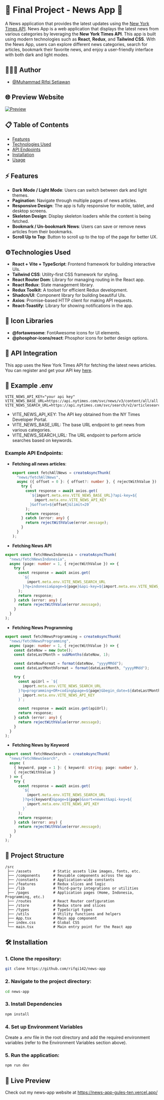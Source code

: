 # 📜 Final Project - News App 📜

A News application that provides the latest updates using the [New York Times API](https://developer.nytimes.com/). News App is a web application that displays the latest news from various categories by leveraging the **New York Times API**. This app is built using modern technologies such as **React**, **Redux**, and **Tailwind CSS**. With the News App, users can explore different news categories, search for articles, bookmark their favorite news, and enjoy a user-friendly interface with both dark and light modes.

## 🧑🏻‍💻 Author

- [@Muhammad Rifqi Setiawan](https://github.com/rifqi142)

## 🌐 Preview Website

[![Preview](./public/assets/live-preview.gif)](./public/assets/live-preview.gif)

## 📋 Table of Contents

- [Features](#features)
- [Technologies Used](#technologies-used)
- [API Endpoints](#api-endpoints)
- [Installation](#installation)
- [Usage](#usage)

## ⚡️ Features

- **Dark Mode / Light Mode**: Users can switch between dark and light themes.
- **Pagination**: Navigate through multiple pages of news articles.
- **Responsive Design**: The app is fully responsive for mobile, tablet, and desktop screens.
- **Skeleton Design**: Display skeleton loaders while the content is being fetched.
- **Bookmark / Un-bookmark News**: Users can save or remove news articles from their bookmarks.
- **Scroll Up to Top**: Button to scroll up to the top of the page for better UX.

## ⚙️Technologies Used

- **React + Vite + TypeScript**: Frontend framework for building interactive UIs.
- **Tailwind CSS**: Utility-first CSS framework for styling.
- **React Router Dom**: Library for managing routing in the React app.
- **React Redux**: State management library.
- **Redux Toolkit**: A toolset for efficient Redux development.
- **Shadcn/UI**: Component library for building beautiful UIs.
- **Axios**: Promise-based HTTP client for making API requests.
- **React-Toastify**: Library for showing notifications in the app.

## 📒 Icon Libraries

- **@fortawesome**: FontAwesome icons for UI elements.
- **@phosphor-icons/react**: Phosphor icons for better design options.

## 📝 API Integration

This app uses the New York Times API for fetching the latest news articles. You can register and get your API key [here](https://developer.nytimes.com/).

## 📌 Example .env

```
VITE_NEWS_API_KEY="your api key"
VITE_NEWS_BASE_URL=https://api.nytimes.com/svc/news/v3/content/all/all.json
VITE_NEWS_SEARCH_URL=https://api.nytimes.com/svc/search/v2/articlesearch.json
```

- VITE_NEWS_API_KEY: The API key obtained from the NY Times Developer Portal.
- VITE_NEWS_BASE_URL: The base URL endpoint to get news from various categories.
- VITE_NEWS_SEARCH_URL: The URL endpoint to perform article searches based on keywords.

### Example API Endpoints:

- **Fetching all news articles**:
  ```typescript
  export const fetchAllNews = createAsyncThunk(
    "news/fetchAllNews",
    async ({ offset = 0 }: { offset?: number }, { rejectWithValue }) => {
      try {
        const response = await axios.get(
          `${import.meta.env.VITE_NEWS_BASE_URL}?api-key=${
            import.meta.env.VITE_NEWS_API_KEY
          }&offset=${offset}&limit=20`
        );
        return response;
      } catch (error: any) {
        return rejectWithValue(error.message);
      }
    }
  );
  ```
- **Fetching News API**

```typescript
export const fetchNewsIndonesia = createAsyncThunk(
  "news/fetchNewsIndonesia",
  async (page: number = 1, { rejectWithValue }) => {
    try {
      const response = await axios.get(
        `${
          import.meta.env.VITE_NEWS_SEARCH_URL
        }?q=indonesia&page=${page}&api-key=${import.meta.env.VITE_NEWS_API_KEY}`
      );
      return response;
    } catch (error: any) {
      return rejectWithValue(error.message);
    }
  }
);
```

- **Fetching News Programming**

```typescript
export const fetchNewsProgramming = createAsyncThunk(
  "news/fetchNewsProgramming",
  async (page: number = 1, { rejectWithValue }) => {
    const dateNow = new Date();
    const dateLastMonth = subMonths(dateNow, 1);

    const dateNowFormat = format(dateNow, "yyyyMMdd");
    const dateLastMonthFormat = format(dateLastMonth, "yyyyMMdd");

    try {
      const apiUrl = `${
        import.meta.env.VITE_NEWS_SEARCH_URL
      }?q=programming+OR+coding&page=${page}&begin_date=${dateLastMonthFormat}&end_date=${dateNowFormat}&api-key=${
        import.meta.env.VITE_NEWS_API_KEY
      }`;

      const response = await axios.get(apiUrl);
      return response;
    } catch (error: any) {
      return rejectWithValue(error.message);
    }
  }
);
```

- **Fetching News by Keyword**

```typescript
export const fetchNewsSearch = createAsyncThunk(
  "news/fetchNewsSearch",
  async (
    { keyword, page = 1 }: { keyword: string; page: number },
    { rejectWithValue }
  ) => {
    try {
      const response = await axios.get(
        `${
          import.meta.env.VITE_NEWS_SEARCH_URL
        }?q=${keyword}&page=${page}&sort=newest&api-key=${
          import.meta.env.VITE_NEWS_API_KEY
        }`
      );
      return response;
    } catch (error: any) {
      return rejectWithValue(error.message);
    }
  }
);
```

## 📑 Project Structure

```
/src
 ├── /assets          # Static assets like images, fonts, etc.
 ├── /components      # Reusable components across the app
 ├── /constants       # Application-wide constants
 ├── /features        # Redux slices and logic
 ├── /lib             # Third-party integrations or utilities
 ├── /pages           # Application pages (Home, Indonesia, Programming, etc.)
 ├── /routes          # React Router configuration
 ├── /store           # Redux store and slices
 ├── /types           # TypeScript types
 ├── /utils           # Utility functions and helpers
 ├── App.tsx          # Main app component
 ├── index.css        # Global CSS
 └── main.tsx         # Main entry point for the React app
```

## 🛠 Installation

### 1. Clone the repository:

```bash
git clone https://github.com/rifqi142/news-app
```

### 2. Navigate to the project directory:

```bash
cd news-app
```

### 3. Install Dependencies

```bash
npm install
```

### 4. Set up Environment Variables

Create a .env file in the root directory and add the required environment variables (refer to the Environment Variables section above).

### 5. Run the application:

```bash
npm run dev
```

## 🔗 Live Preview

Check out my news-app website at https://news-app-gules-ten.vercel.app/
